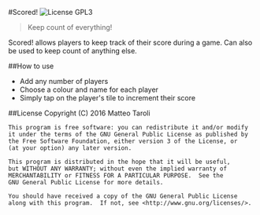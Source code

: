#Scored! ![License GPL3](https://img.shields.io/github/license/Crapoo/scored-.svg)
> Keep count of everything!

Scored! allows players to keep track of their score during a game. Can also be used to keep count of anything else.

##How to use

- Add any number of players
- Choose a colour and name for each player
- Simply tap on the player's tile to increment their score

##License
    Copyright (C) 2016  Matteo Taroli
    
    This program is free software: you can redistribute it and/or modify
    it under the terms of the GNU General Public License as published by
    the Free Software Foundation, either version 3 of the License, or
    (at your option) any later version.
    
    This program is distributed in the hope that it will be useful,
    but WITHOUT ANY WARRANTY; without even the implied warranty of
    MERCHANTABILITY or FITNESS FOR A PARTICULAR PURPOSE.  See the
    GNU General Public License for more details.
    
    You should have received a copy of the GNU General Public License
    along with this program.  If not, see <http://www.gnu.org/licenses/>.

